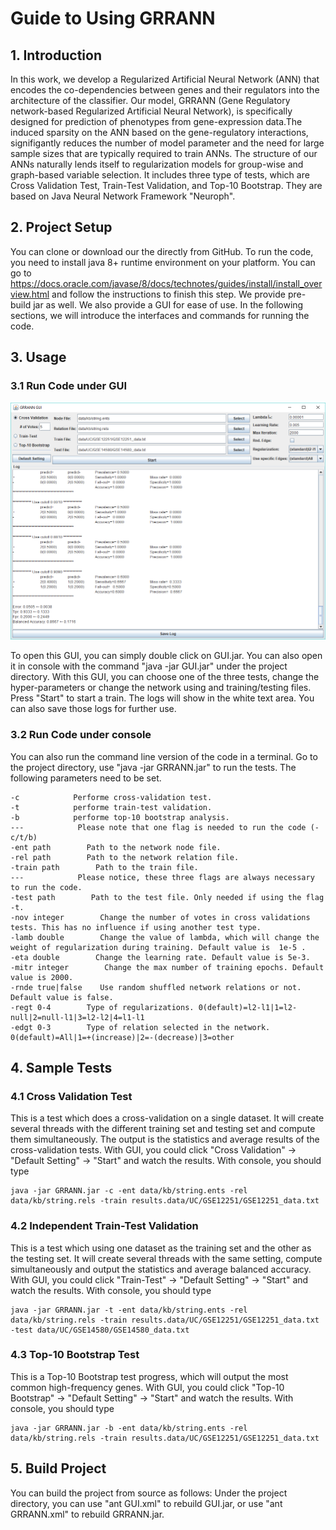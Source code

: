 <h1>Guide to Using GRRANN</h1>
<h2>1. Introduction</h2>

<p>In this work, we develop a Regularized Artificial Neural Network (ANN) that encodes the co-dependencies between genes and their regulators into the architecture of the classifier. Our model, GRRANN (Gene Regulatory network-based Regularized Artificial Neural Network), is specifically designed for prediction of phenotypes from gene-expression data.The induced sparsity on the ANN based on the gene-regulatory interactions, signifigantly reduces the number of model parameter and the need for large sample sizes that are typically required to train ANNs. The structure of our ANNs naturally lends itself to regularization models for group-wise and graph-based variable selection. It includes three type of tests, which are Cross Validation Test, Train-Test Validation, and Top-10 Bootstrap. They are based on Java Neural Network Framework "Neuroph". </p>

<h2>2. Project Setup</h2>

<p>You can clone or download our the directly from GitHub. To run the code, you need to install java 8+ runtime environment on your platform. You can go to <a href="https://docs.oracle.com/javase/8/docs/technotes/guides/install/install_overview.html">https://docs.oracle.com/javase/8/docs/technotes/guides/install/install_overview.html</a> and follow the instructions to finish this step. We provide pre-build jar as well. We also provide a GUI for ease of use.  In the following sections, we will introduce the interfaces and commands for running the code.</p>

<h2>3. Usage</h2>
<h3>3.1 Run Code under GUI</h3>

![Alt text](GUI.png?raw=true "GUI Screencut")
<p>To open this GUI, you can simply double click on GUI.jar. You can also open it in console with the command "java -jar GUI.jar" under the project directory. With this GUI, you can choose one of the three tests, change the hyper-parameters or change the network using and training/testing files. Press "Start" to start a train. The logs will show in the white text area. You can also save those logs for further use.</p>

<h3>3.2 Run Code under console</h3>

<p>You can also run the command line version of the code in a terminal. Go to the project directory, use "java -jar GRRANN.jar" to run the tests. The following parameters need to be set.</p>
<pre><code>-c            Performe cross-validation test.
-t            performe train-test validation.
-b            performe top-10 bootstrap analysis.
---            Please note that one flag is needed to run the code (-c/t/b)
-ent path        Path to the network node file.
-rel path        Path to the network relation file.
-train path        Path to the train file.
---            Please notice, these three flags are always necessary to run the code.
-test path        Path to the test file. Only needed if using the flag -t.
-nov integer        Change the number of votes in cross validations tests. This has no influence if using another test type.
-lamb double        Change the value of lambda, which will change the weight of regularization during training. Default value is  1e-5 .
-eta double        Change the learning rate. Default value is 5e-3.
-mitr integer        Change the max number of training epochs. Default value is 2000.
-rnde true|false    Use random shuffled network relations or not. Default value is false.
-regt 0-4        Type of regularizations. 0(default)=l2-l1|1=l2-null|2=null-l1|3=l2-l2|4=l1-l1
-edgt 0-3        Type of relation selected in the network. 0(default)=All|1=+(increase)|2=-(decrease)|3=other 
</code></pre>

<h2>4. Sample Tests</h2>
<h3>4.1 Cross Validation Test</h3>

<p>This is a test which does a cross-validation on a single dataset. It will create several threads with the different training set and testing set and compute them simultaneously. The output is the statistics and average results of the cross-validation tests. With GUI, you could click "Cross Validation" -&gt; "Default Setting" -&gt; "Start" and watch the results. With console, you should type</p>
<pre><code>java -jar GRRANN.jar -c -ent data/kb/string.ents -rel data/kb/string.rels -train results.data/UC/GSE12251/GSE12251_data.txt
</code></pre>

<h3>4.2 Independent Train-Test Validation</h3>
<p>This is a test which using one dataset as the training set and the other as the testing set. It will create several threads with the same setting, compute simultaneously and output the statistics and average balanced accuracy. With GUI, you could click "Train-Test" -&gt; "Default Setting" -&gt; "Start" and watch the results. With console, you should type</p>
<pre><code>java -jar GRRANN.jar -t -ent data/kb/string.ents -rel data/kb/string.rels -train results.data/UC/GSE12251/GSE12251_data.txt -test data/UC/GSE14580/GSE14580_data.txt
</code></pre>

<h3>4.3 Top-10 Bootstrap Test</h3>
<p>This is a Top-10 Bootstrap test progress, which will output the most common high-frequency genes. With GUI, you could click "Top-10 Bootstrap" -&gt; "Default Setting" -&gt; "Start" and watch the results. With console, you should type</p>
<pre><code>java -jar GRRANN.jar -b -ent data/kb/string.ents -rel data/kb/string.rels -train results.data/UC/GSE12251/GSE12251_data.txt
</code></pre>

<h2>5. Build Project</h2>

<p>You can build the project from source as follows: Under the project directory, you can use "ant GUI.xml" to rebuild GUI.jar, or use "ant GRRANN.xml" to rebuild GRRANN.jar.</p>